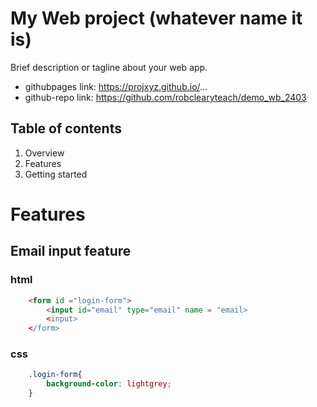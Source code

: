 # My Web project (whatever name it is)

Brief description or tagline about your web app.

* githubpages link: https://projxyz.github.io/...
* github-repo link: https://github.com/robclearyteach/demo_wb_2403

## Table of contents
1.  Overview
2.  Features
3.  Getting started

# Features
## Email input feature
### html
```html
    <form id ="login-form">
        <input id="email" type="email" name = "email>
        <input>
    </form>
```
### css
```css
    .login-form{
        background-color: lightgrey;
    }
```

